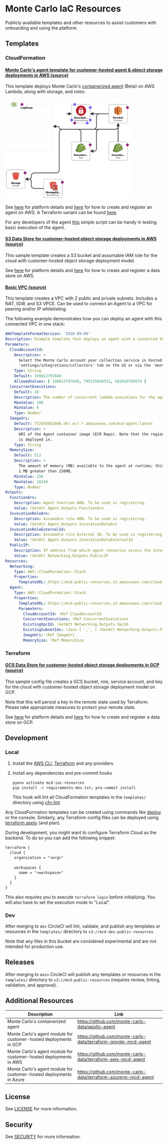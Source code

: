 # Monte Carlo IaC Resources

Publicly available templates and other resources to assist customers with onboarding and using the platform.

## Templates

### CloudFormation

#### <ins>Monte Carlo's agent template for customer-hosted agent & object storage deployments in AWS ([source](templates/cloudformation/aws_apollo_agent.yaml))</ins>

This template deploys Monte Carlo's [containerized agent](https://hub.docker.com/r/montecarlodata/agent) (Beta) on AWS
Lambda, along with storage, and roles:

<img src="references/images/aws_apollo_agent_arch.png" width="400" alt="AWS Agent High Level Architecture">

See [here](https://docs.getmontecarlo.com/docs/platform-architecture) for platform details
and [here](https://docs.getmontecarlo.com/docs/create-and-register-an-aws-agent) for how to create and register an agent
on AWS. A Terraform variant can be
found [here](https://registry.terraform.io/modules/monte-carlo-data/mcd-agent/aws/latest).

For any developers of the agent [this](examples/agent/test_execution.sh) simple script can be handy in testing basic
execution of the agent.

#### <ins>S3 Data Store for customer-hosted object storage deployments in AWS ([source](templates/cloudformation/aws_data_store.yaml))</ins>

This sample template creates a S3 bucket and assumable IAM role for the cloud with customer-hosted object storage
deployment model.

See [here](https://docs.getmontecarlo.com/docs/platform-architecture) for platform details
and [here](https://docs.getmontecarlo.com/docs/direct-connection-with-an-aws-data-store) for how to create and register
a data store on AWS.

#### <ins>Basic VPC ([source](templates/cloudformation/basic_vpc.yaml))</ins>

This template creates a VPC with 2 public and private subnets. Includes a NAT, IGW, and S3 VPCE.
Can be used to connect an Agent to a VPC for peering and/or IP whitelisting.

The following example demonstrates how you can deploy an agent with this connected VPC in one stack:

```yaml
AWSTemplateFormatVersion: '2010-09-09'
Description: Example template that deploys an agent with a connected VPC by leveraging nested stacks.
Parameters:
  CloudAccountId:
    Description: >
      Select the Monte Carlo account your collection service is hosted in. This can be found in the 
      'settings/integrations/collectors' tab on the UI or via the 'montecarlo collectors list' command on the CLI.
    Type: String
    Default: 190812797848
    AllowedValues: [ 190812797848, 799135046351, 682816785079 ]
  ConcurrentExecutions:
    Default: 20
    Description: The number of concurrent lambda executions for the agent.
    MaxValue: 200
    MinValue: 0
    Type: Number
  ImageUri:
    Default: 752656882040.dkr.ecr.*.amazonaws.com/mcd-agent:latest
    Description: >
      URI of the Agent container image (ECR Repo). Note that the region automatically maps to where this stack 
      is deployed in.
    Type: String
  MemorySize:
    Default: 512
    Description: >
      The amount of memory (MB) available to the agent at runtime; this value can be any multiple of 
      1 MB greater than 256MB.
    MinValue: 256
    MaxValue: 10240
    Type: Number
Outputs:
  FunctionArn:
    Description: Agent Function ARN. To be used in registering.
    Value: !GetAtt Agent.Outputs.FunctionArn
  InvocationRoleArn:
    Description: Assumable role ARN. To be used in registering.
    Value: !GetAtt Agent.Outputs.InvocationRoleArn
  InvocationRoleExternalId:
    Description: Assumable role External ID. To be used in registering.
    Value: !GetAtt Agent.Outputs.InvocationRoleExternalId
  PublicIP:
    Description: IP address from which agent resources access the Internet (e.g. for IP whitelisting).
    Value: !GetAtt Networking.Outputs.PublicIP
Resources:
  Networking:
    Type: AWS::CloudFormation::Stack
    Properties:
      TemplateURL: https://mcd-public-resources.s3.amazonaws.com/cloudformation/basic_vpc.yaml
  Agent:
    Type: AWS::CloudFormation::Stack
    Properties:
      TemplateURL: https://mcd-public-resources.s3.amazonaws.com/cloudformation/aws_apollo_agent.yaml
      Parameters:
        CloudAccountId: !Ref CloudAccountId
        ConcurrentExecutions: !Ref ConcurrentExecutions
        ExistingVpcId: !GetAtt Networking.Outputs.VpcId
        ExistingSubnetIds: !Join [ ',', [ !GetAtt Networking.Outputs.PrivateSubnetAz1, !GetAtt Networking.Outputs.PrivateSubnetAz2 ] ]
        ImageUri: !Ref ImageUri
        MemorySize: !Ref MemorySize
```

### Terraform

#### <ins>GCS Data Store for customer-hosted object storage deployments in GCP ([source](templates/terraform/gcs_data_store.tf))</ins>

This sample config file creates a GCS bucket, role, service account, and key for the cloud with customer-hosted
object storage deployment model on GCP.

Note that this will persist a key in the remote state used by Terraform. Please take appropriate measures to protect
your remote state.

See [here](https://docs.getmontecarlo.com/docs/platform-architecture) for platform details
and [here](https://docs.getmontecarlo.com/docs/direct-connection-with-a-gcp-data-store) for how to create and register
a data store on GCP.

## Development

### Local

1. Install
   the [AWS CLI](https://docs.aws.amazon.com/cli/latest/userguide/getting-started-install.html), [Terraform](https://developer.hashicorp.com/terraform/install)
   and any providers.
2. Install any dependencies and pre-commit hooks
    ```
    pyenv activate mcd-iac-resources
    pip install -r requirements-dev.txt; pre-commit install
    ```

   This hook will lint all CloudFormation templates in the `templates/` directory
   using [cfn-lint](https://github.com/aws-cloudformation/cfn-lint).

Any CloudFormation templates can be created using commands
like [deploy](https://awscli.amazonaws.com/v2/documentation/api/latest/reference/cloudformation/deploy/index.html) or
the console. Similarly, any Terraform config files can be deployed
using [terraform apply](https://developer.hashicorp.com/terraform/cli/commands/apply) (and plan).

During development, you might want to configure Terraform Cloud as the backend. To do so you can add the following
snippet:

```
terraform {
  cloud {
    organization = "<org>"

    workspaces {
      name = "<workspace>"
    }
  }
}
```

This also requires you to execute `terraform login` before initializing. You will also have to set the execution mode
to "Local".

### Dev

After merging to `dev` CircleCI will lint, validate, and publish any templates or resources in the `templates/`
directory to `s3://mcd-dev-public-resources`.

Note that any files in this bucket are considered experimental and are not intended for production use.

## Releases

After merging to `main` CircleCI will publish any templates or resources in the `templates/` directory
to `s3://mcd-public-resources` (requires review, linting, validation, and approval).

## Additional Resources

| **Description**                                                     | **Link**                                                        |
|---------------------------------------------------------------------|-----------------------------------------------------------------|
| Monte Carlo's containerized agent                                   | https://github.com/monte-carlo-data/apollo-agent                |
| Monte Carlo's agent module for customer-hosted deployments in GCP   | https://github.com/monte-carlo-data/terraform-google-mcd-agent  |
| Monte Carlo's agent module for customer-hosted deployments in AWS   | https://github.com/monte-carlo-data/terraform-aws-mcd-agent     |
| Monte Carlo's agent module for customer-hosted deployments in Azure | https://github.com/monte-carlo-data/terraform-azurerm-mcd-agent |

## License

See [LICENSE](LICENSE) for more information.

## Security

See [SECURITY](SECURITY.md) for more information.